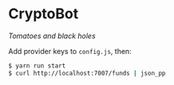 # CryptoBot #

*Tomatoes and black holes*

Add provider keys to `config.js`, then:

```sh
$ yarn run start
$ curl http://localhost:7007/funds | json_pp
```
